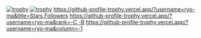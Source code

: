 [![trophy](https://github-profile-trophy.vercel.app/?username=)](https://github.com/ryo-ma/github-profile-trophy)
[![trophy](https://github-profile-trophy.vercel.app/?username=ryo-ma&theme=buddhism)](https://github.com/ryo-ma/github-profile-trophy)
https://github-profile-trophy.vercel.app/?username=ryo-ma&title=Stars,Followers
https://github-profile-trophy.vercel.app/?username=ryo-ma&rank=-C,-B
https://github-profile-trophy.vercel.app/?username=ryo-ma&column=-1
